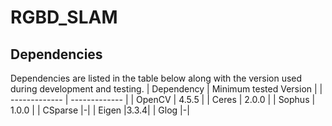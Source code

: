 # RGBD_SLAM


## Dependencies
Dependencies are listed in the table below along with the version used during development and testing.
| Dependency    | Minimum tested Version |
| ------------- | ------------- |
| OpenCV        | 4.5.5  |
| Ceres         | 2.0.0  |
| Sophus        | 1.0.0  |
| CSparse       |-|
| Eigen         |3.3.4|
| Glog          |-|


